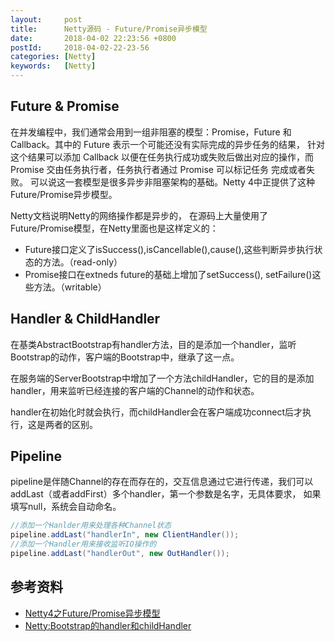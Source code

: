 ```yaml
---
layout:     post
title:      Netty源码 - Future/Promise异步模型
date:       2018-04-02 22:23:56 +0800
postId:     2018-04-02-22-23-56
categories: [Netty]
keywords:   [Netty]
---
```


## Future & Promise

在并发编程中，我们通常会用到一组非阻塞的模型：Promise，Future 和 Callback。其中的 Future 表示一个可能还没有实际完成的异步任务的结果，
针对这个结果可以添加 Callback 以便在任务执行成功或失败后做出对应的操作，而 Promise 交由任务执行者，任务执行者通过 Promise 可以标记任务
完成或者失败。 可以说这一套模型是很多异步非阻塞架构的基础。Netty 4中正提供了这种Future/Promise异步模型。

Netty文档说明Netty的网络操作都是异步的， 在源码上大量使用了Future/Promise模型，在Netty里面也是这样定义的：
* Future接口定义了isSuccess(),isCancellable(),cause(),这些判断异步执行状态的方法。（read-only）
* Promise接口在extneds future的基础上增加了setSuccess(), setFailure()这些方法。（writable）

## Handler & ChildHandler

在基类AbstractBootstrap有handler方法，目的是添加一个handler，监听Bootstrap的动作，客户端的Bootstrap中，继承了这一点。

在服务端的ServerBootstrap中增加了一个方法childHandler，它的目的是添加handler，用来监听已经连接的客户端的Channel的动作和状态。

handler在初始化时就会执行，而childHandler会在客户端成功connect后才执行，这是两者的区别。

## Pipeline

pipeline是伴随Channel的存在而存在的，交互信息通过它进行传递，我们可以addLast（或者addFirst）多个handler，第一个参数是名字，无具体要求，
如果填写null，系统会自动命名。

```java
//添加一个Hanlder用来处理各种Channel状态  
pipeline.addLast("handlerIn", new ClientHandler());  
//添加一个Handler用来接收监听IO操作的  
pipeline.addLast("handlerOut", new OutHandler());  
```


## 参考资料

* [Netty4之Future/Promise异步模型](https://blog.csdn.net/kobejayandy/article/details/47778359)
* [Netty:Bootstrap的handler和childHandler](https://blog.csdn.net/bdmh/article/details/49927787)
